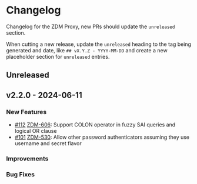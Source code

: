 # Changelog

Changelog for the ZDM Proxy, new PRs should update the `unreleased` section.

When cutting a new release, update the `unreleased` heading to the tag being generated and date, like `## vX.Y.Z - YYYY-MM-DD` and create a new placeholder section for `unreleased` entries.

## Unreleased

## v2.2.0 - 2024-06-11

### New Features

* [#112](https://github.com/datastax/zdm-proxy/pull/112) [ZDM-606](https://datastax.jira.com/browse/ZDM-606): Support COLON operator in fuzzy SAI queries and logical OR clause
* [#101](https://github.com/datastax/zdm-proxy/pull/101) [ZDM-530](https://datastax.jira.com/browse/ZDM-530): Allow other password authenticators assuming they use username and secret flavor

### Improvements

### Bug Fixes
